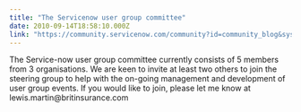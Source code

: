 ```yaml
---
title: "The Servicenow user group committee"
date: 2010-09-14T18:58:10.000Z
link: "https://community.servicenow.com/community?id=community_blog&sys_id=b17c62e1dbd0dbc01dcaf3231f9619ab"
---
```

<p>The Service-now user group committee currently consists of 5 members from 3 organisations. We are keen to invite at least two others to join the steering group to help with the on-going management and development of user group events. If you would like to join, please let me know at lewis.martin@britinsurance.com</p>